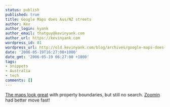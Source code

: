 ```yaml
---
status: publish
published: true
title: Google Maps does Aus/NZ streets
author: Kev
author_login: kyank
author_email: thatguy@kevinyank.com
author_url: https://kevinyank.com
wordpress_id: 81
wordpress_url: http://old.kevinyank.com/blog/archives/google-maps-does-ausnz-streets/
date: '2006-05-19T16:27:00+1000'
date_gmt: '2006-05-19 06:27:00 +1000'
tags:
- snippets
- Australia
- tech
comments: []
---
```

<p><a href="http://googlemapsmania.blogspot.com/2006/05/big-news-google-maps-street-maps-for.html">The maps look great</a> with property boundaries, but still no search. <a href="http://zoomin.com.au/">Zoomin</a> had better move fast!</p>
